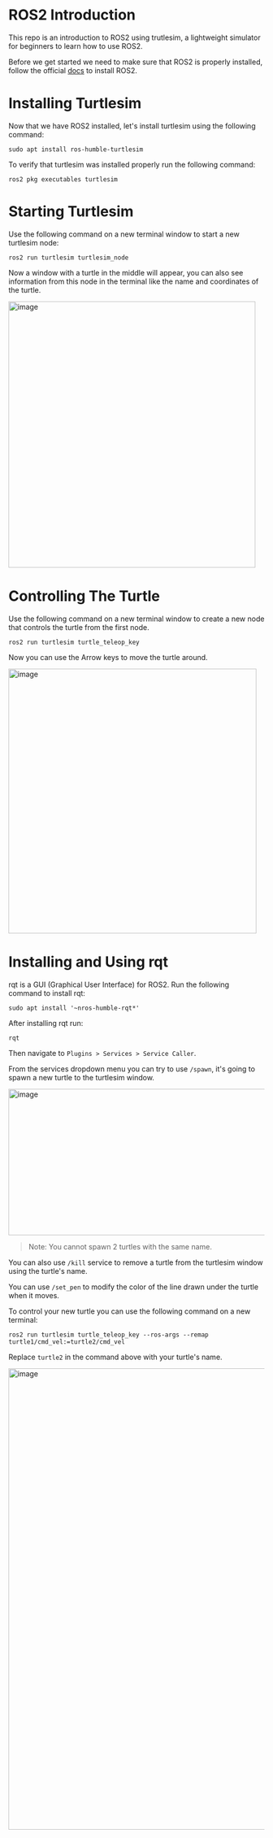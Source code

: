 # ROS2 Introduction
This repo is an introduction to ROS2 using trutlesim, a lightweight simulator for beginners to learn how to use ROS2.
  
Before we get started we need to make sure that ROS2 is properly installed, follow the official [docs](https://docs.ros.org/en/humble/Installation/Ubuntu-Install-Debs.html) to install ROS2.

# Installing Turtlesim
Now that we have ROS2 installed, let's install turtlesim using the following command: 
```
sudo apt install ros-humble-turtlesim
```

To verify that turtlesim was installed properly run the following command: 
```
ros2 pkg executables turtlesim
```
  
# Starting Turtlesim
Use the following command on a new terminal window to start a new turtlesim node:
```
ros2 run turtlesim turtlesim_node
```
Now a window with a turtle in the middle will appear, you can also see information from this node in the terminal like the name and coordinates of the turtle.
  
<img width="486" height="524" alt="image" src="https://github.com/user-attachments/assets/c90ae512-a79c-4432-a613-7e7957fa83e1" />

# Controlling The Turtle
Use the following command on a new terminal window to create a new node that controls the turtle from the first node. 
```
ros2 run turtlesim turtle_teleop_key
```
Now you can use the Arrow keys to move the turtle around.
  
<img width="488" height="521" alt="image" src="https://github.com/user-attachments/assets/44b89c2d-c850-4c0c-84c5-e83d13d20f1d" />
  
# Installing and Using rqt
rqt is a GUI (Graphical User Interface) for ROS2.
Run the following command to install rqt:
```
sudo apt install '~nros-humble-rqt*'
```
After installing rqt run:
```
rqt
```
Then navigate to `Plugins > Services > Service Caller`.
  
From the services dropdown menu you can try to use `/spawn`, it's going to spawn a new turtle to the turtlesim window.
  
<img width="654" height="288" alt="image" src="https://github.com/user-attachments/assets/44da5268-b235-4b64-8a35-670b40cded05" />
  
> Note: You cannot spawn 2 turtles with the same name. 
   
You can also use `/kill` service to remove a turtle from the turtlesim window using the turtle's name.

You can use `/set_pen` to modify the color of the line drawn under the turtle when it moves.

To control your new turtle you can use the following command on a new terminal:
  
```
ros2 run turtlesim turtle_teleop_key --ros-args --remap turtle1/cmd_vel:=turtle2/cmd_vel
```

Replace `turtle2` in the command above with your turtle's name.

<img width="1892" height="908" alt="image" src="https://github.com/user-attachments/assets/b7e355cf-ef47-4e92-b5a4-0c198752e387" />



